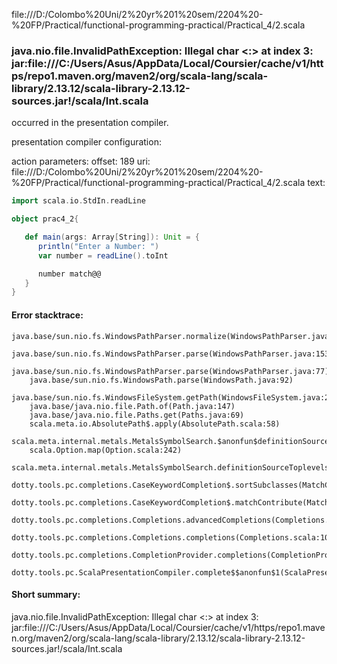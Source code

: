file:///D:/Colombo%20Uni/2%20yr%201%20sem/2204%20-%20FP/Practical/functional-programming-practical/Practical_4/2.scala
### java.nio.file.InvalidPathException: Illegal char <:> at index 3: jar:file:///C:/Users/Asus/AppData/Local/Coursier/cache/v1/https/repo1.maven.org/maven2/org/scala-lang/scala-library/2.13.12/scala-library-2.13.12-sources.jar!/scala/Int.scala

occurred in the presentation compiler.

presentation compiler configuration:


action parameters:
offset: 189
uri: file:///D:/Colombo%20Uni/2%20yr%201%20sem/2204%20-%20FP/Practical/functional-programming-practical/Practical_4/2.scala
text:
```scala
import scala.io.StdIn.readLine

object prac4_2{

   def main(args: Array[String]): Unit = {
      println("Enter a Number: ")
      var number = readLine().toInt

      number match@@
   }
}
```



#### Error stacktrace:

```
java.base/sun.nio.fs.WindowsPathParser.normalize(WindowsPathParser.java:182)
	java.base/sun.nio.fs.WindowsPathParser.parse(WindowsPathParser.java:153)
	java.base/sun.nio.fs.WindowsPathParser.parse(WindowsPathParser.java:77)
	java.base/sun.nio.fs.WindowsPath.parse(WindowsPath.java:92)
	java.base/sun.nio.fs.WindowsFileSystem.getPath(WindowsFileSystem.java:232)
	java.base/java.nio.file.Path.of(Path.java:147)
	java.base/java.nio.file.Paths.get(Paths.java:69)
	scala.meta.io.AbsolutePath$.apply(AbsolutePath.scala:58)
	scala.meta.internal.metals.MetalsSymbolSearch.$anonfun$definitionSourceToplevels$2(MetalsSymbolSearch.scala:70)
	scala.Option.map(Option.scala:242)
	scala.meta.internal.metals.MetalsSymbolSearch.definitionSourceToplevels(MetalsSymbolSearch.scala:69)
	dotty.tools.pc.completions.CaseKeywordCompletion$.sortSubclasses(MatchCaseCompletions.scala:326)
	dotty.tools.pc.completions.CaseKeywordCompletion$.matchContribute(MatchCaseCompletions.scala:276)
	dotty.tools.pc.completions.Completions.advancedCompletions(Completions.scala:307)
	dotty.tools.pc.completions.Completions.completions(Completions.scala:109)
	dotty.tools.pc.completions.CompletionProvider.completions(CompletionProvider.scala:90)
	dotty.tools.pc.ScalaPresentationCompiler.complete$$anonfun$1(ScalaPresentationCompiler.scala:146)
```
#### Short summary: 

java.nio.file.InvalidPathException: Illegal char <:> at index 3: jar:file:///C:/Users/Asus/AppData/Local/Coursier/cache/v1/https/repo1.maven.org/maven2/org/scala-lang/scala-library/2.13.12/scala-library-2.13.12-sources.jar!/scala/Int.scala